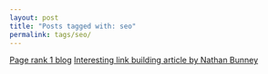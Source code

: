 ```yaml
---
layout: post
title: "Posts tagged with: seo"
permalink: tags/seo/
---
```

[Page rank 1 blog](/2012/02/page-rank-1-blog)
[Interesting link building article by Nathan Bunney](/2012/01/interesting-link-building-article-by)
